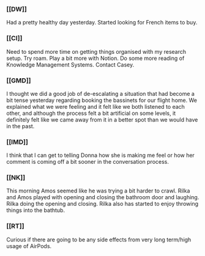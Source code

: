 ### [[DW]]
Had a pretty healthy day yesterday. Started looking for French items to buy.

### [[CI]]
Need to spend more time on getting things organised with my research setup. 
Try roam. 
Play a bit more with Notion.
Do some more reading of Knowledge Management Systems.
Contact Casey.

### [[GMD]]
I thought we did a good job of de-escalating a situation that had become a bit tense yesterday regarding booking the bassinets for our flight home. We explained what we were feeling and it felt like we both listened to each other, and although the process felt a bit artificial on some levels, it definitely felt like we came away from it in a better spot than we would have in the past.  

### [[IMD]]
I think that I can get to telling Donna how she is making me feel or how her comment is coming off a bit sooner in the conversation process.

### [[NK]]
This morning Amos seemed like he was trying a bit harder to crawl. Rilka and Amos played with opening and closing the bathroom door and laughing. Rilka doing the opening and closing. Rilka also has started to enjoy throwing things into the bathtub. 

### [[RT]]
Curious if there are going to be any side effects from very long term/high usage of AirPods. 